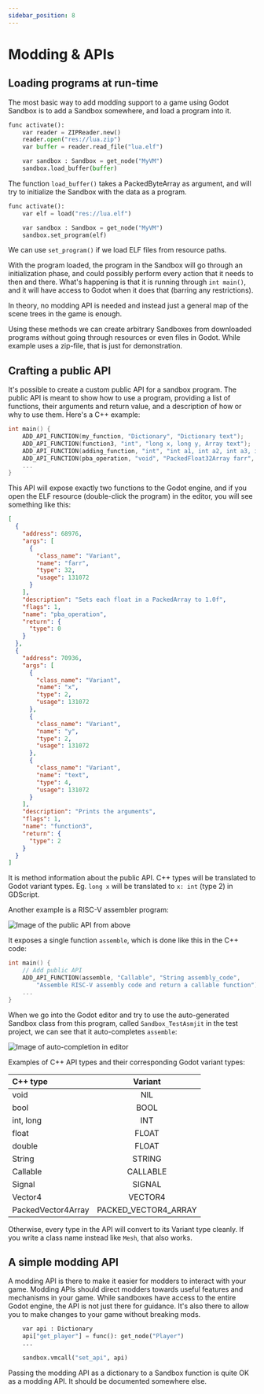 ```yaml
---
sidebar_position: 8
---
```


# Modding & APIs

## Loading programs at run-time

The most basic way to add modding support to a game using Godot Sandbox is to add a Sandbox somewhere, and load a program into it.

```py
func activate():
    var reader = ZIPReader.new()
    reader.open("res://lua.zip")
    var buffer = reader.read_file("lua.elf")

    var sandbox : Sandbox = get_node("MyVM")
    sandbox.load_buffer(buffer)
```

The function `load_buffer()` takes a PackedByteArray as argument, and will try to initialize the Sandbox with the data as a program.

```py
func activate():
    var elf = load("res://lua.elf")

    var sandbox : Sandbox = get_node("MyVM")
    sandbox.set_program(elf)
```

We can use `set_program()` if we load ELF files from resource paths.

With the program loaded, the program in the Sandbox will go through an initialization phase, and could possibly perform every action that it needs to then and there. What's happening is that it is running through `int main()`, and it will have access to Godot when it does that (barring any restrictions).

In theory, no modding API is needed and instead just a general map of the scene trees in the game is enough.

Using these methods we can create arbitrary Sandboxes from downloaded programs without going through resources or even files in Godot. While example uses a zip-file, that is just for demonstration.


## Crafting a public API

It's possible to create a custom public API for a sandbox program. The public API is meant to show how to use a program, providing a list of functions, their arguments and return value, and a description of how or why to use them. Here's a C++ example:

```cpp
int main() {
	ADD_API_FUNCTION(my_function, "Dictionary", "Dictionary text");
	ADD_API_FUNCTION(function3, "int", "long x, long y, Array text");
	ADD_API_FUNCTION(adding_function, "int", "int a1, int a2, int a3, int a4, int a5, int a6");
	ADD_API_FUNCTION(pba_operation, "void", "PackedFloat32Array farr", "Sets each float in a PackedArray to 1.0f");
	...
}
```

This API will expose exactly two functions to the Godot engine, and if you open the ELF resource (double-click the program) in the editor, you will see something like this:

```json
[
  {
	"address": 68976,
	"args": [
	  {
		"class_name": "Variant",
		"name": "farr",
		"type": 32,
		"usage": 131072
	  }
	],
	"description": "Sets each float in a PackedArray to 1.0f",
	"flags": 1,
	"name": "pba_operation",
	"return": {
	  "type": 0
	}
  },
  {
	"address": 70936,
	"args": [
	  {
		"class_name": "Variant",
		"name": "x",
		"type": 2,
		"usage": 131072
	  },
	  {
		"class_name": "Variant",
		"name": "y",
		"type": 2,
		"usage": 131072
	  },
	  {
		"class_name": "Variant",
		"name": "text",
		"type": 4,
		"usage": 131072
	  }
	],
	"description": "Prints the arguments",
	"flags": 1,
	"name": "function3",
	"return": {
	  "type": 2
	}
  }
]
```

It is method information about the public API. C++ types will be translated to Godot variant types. Eg. `long x` will be translated to `x: int` (type 2) in GDScript.


Another example is a RISC-V assembler program:

![Image of the public API from above](/img/modding/public_api.png)

It exposes a single function `assemble`, which is done like this in the C++ code:

```cpp
int main() {
	// Add public API
	ADD_API_FUNCTION(assemble, "Callable", "String assembly_code",
		"Assemble RISC-V assembly code and return a callable function");
	...
}
```

When we go into the Godot editor and try to use the auto-generated Sandbox class from this program, called `Sandbox_TestAsmjit` in the test project, we can see that it auto-completes `assemble`:


![Image of auto-completion in editor](/img/modding/auto_complete.png)


Examples of C++ API types and their corresponding Godot variant types:

|    C++ type    |  Variant   |
|:---------------|:----------:|
| void           | NIL        |
| bool           | BOOL       |
| int, long      | INT        |
| float          | FLOAT      |
| double         | FLOAT      |
| String         | STRING     |
| Callable       | CALLABLE   |
| Signal         | SIGNAL     |
| Vector4        | VECTOR4    |
| PackedVector4Array | PACKED_VECTOR4_ARRAY    |

Otherwise, every type in the API will convert to its Variant type cleanly. If you write a class name instead like `Mesh`, that also works.

## A simple modding API

A modding API is there to make it easier for modders to interact with your game. Modding APIs should direct modders towards useful features and mechanisms in your game. While sandboxes have access to the entire Godot engine, the API is not just there for guidance. It's also there to allow you to make changes to your game without breaking mods.

```py
	var api : Dictionary
	api["get_player"] = func(): get_node("Player")
	...

	sandbox.vmcall("set_api", api)
```

Passing the modding API as a dictionary to a Sandbox function is quite OK as a modding API. It should be documented somewhere else.
